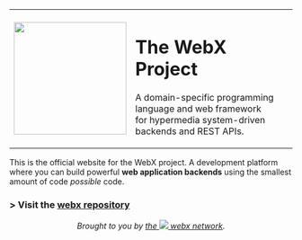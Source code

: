 <div align="center">
  <table>
    <tbody>
      <tr>
        <td><img src="https://raw.githubusercontent.com/webx-net/webx/master/assets/logo_grad.png" width="200px"/></td>
        <td>
          <h1>The WebX Project</h1>
          <p>
            A domain-specific programming language and web framework <br>
            for hypermedia system-driven backends and REST APIs.
          </p>
        </td>
      </tr>
    </tbody>
  </table>
</div>

This is the official website for the WebX project.
A development platform where you can build powerful **web application backends** using the smallest amount of code _possible_ code.

### \> Visit the [webx repository](https://github.com/webx-net/webx)

<div align="center">
  <em>
    Brought to you by <a href="https://github.com/webx-net">the <img src="https://avatars.githubusercontent.com/u/143346084?s=16"> webx network</a>.
  </em>
</div>
